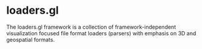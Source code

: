 # loaders.gl

The loaders.gl framework is a collection of framework-independent visualization focused file format loaders (parsers) with emphasis on 3D and geospatial formats.
